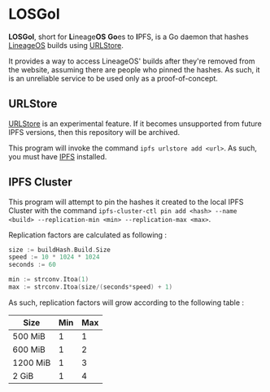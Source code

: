 # LOSGoI

**LOSGoI**, short for **L**ineage**OS** **Go**es to **I**PFS, is a Go daemon that hashes [LineageOS](https://download.lineageos.org/) builds using [URLStore](https://github.com/ipfs/go-ipfs/blob/master/docs/experimental-features.md#ipfs-urlstore).

It provides a way to access LineageOS' builds after they're removed from the website, assuming there are people who pinned the hashes. As such, it is an unreliable service to be used only as a proof-of-concept.

## URLStore

[URLStore](https://github.com/ipfs/go-ipfs/blob/master/docs/experimental-features.md#ipfs-urlstore) is an experimental feature. If it becomes unsupported from future IPFS versions, then this repository will be archived.

This program will invoke the command `ipfs urlstore add <url>`. As such, you must have [IPFS](https://github.com/ipfs/go-ipfs) installed.

## IPFS Cluster

This program will attempt to pin the hashes it created to the local IPFS Cluster with the command `ipfs-cluster-ctl pin add <hash> --name <build> --replication-min <min> --replication-max <max>`.

Replication factors are calculated as following : 

```Go
size := buildHash.Build.Size
speed := 10 * 1024 * 1024
seconds := 60

min := strconv.Itoa(1)
max := strconv.Itoa(size/(seconds*speed) + 1)
```

As such, replication factors will grow according to the following table :

| Size     | Min | Max |
| -------- | --- | --- |
|  500 MiB |   1 |   1 |
|  600 MiB |   1 |   2 |
| 1200 MiB |   1 |   3 |
|    2 GiB |   1 |   4 |
